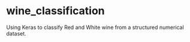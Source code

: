 # wine_classification
Using Keras to classify Red and White wine from a structured numerical dataset.
